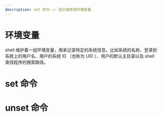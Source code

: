 ```yaml
---
description: set 命令 —— 显示或修改环境变量
---
```


# 环境变量
shell 维护着一组环境变量，用来记录特定的系统信息。比如系统的名称、登录到系统上的用户名、用户的系统 ID （也称为 UID ）、用户的默认主目录以及 shell 查找程序的搜索路径。

# set 命令


# unset 命令
